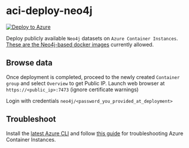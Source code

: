 # aci-deploy-neo4j
[![Deploy to Azure](http://azuredeploy.net/deploybutton.png)](https://azuredeploy.net/)

Deploy publicly available `Neo4j` datasets on `Azure Container Instances`. [These are the Neo4j-based docker images](https://github.com/syedhassaanahmed/aci-deploy-neo4j/blob/master/azuredeploy.json#L8) currently allowed.

## Browse data
Once deployment is completed, proceed to the newly created `Container group` and select `Overview` to get Public IP. Launch web browser at `https://<public_ip>:7473` (ignore certificate warnings)

Login with credentials `neo4j/<password_you_provided_at_deployment>`

## Troubleshoot
Install the [latest Azure CLI](https://docs.microsoft.com/en-us/cli/azure/install-azure-cli?view=azure-cli-latest) and follow [this guide](https://docs.microsoft.com/en-us/azure/container-instances/container-instances-troubleshooting) for troubleshooting Azure Container Instances.